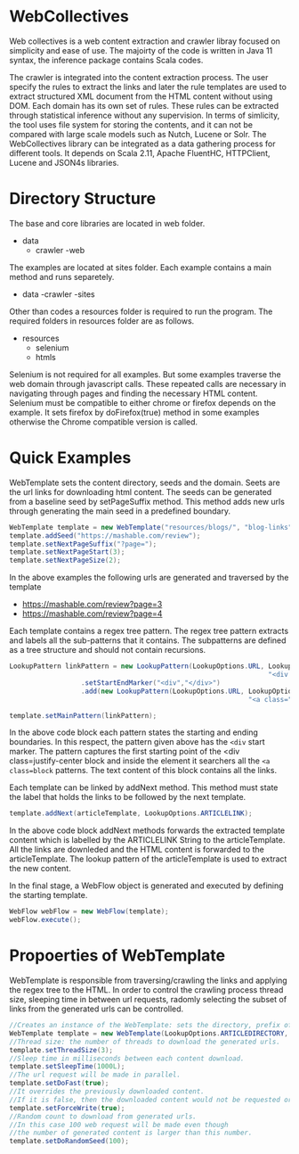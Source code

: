 # WebCollectives

Web collectives is a web content extraction and crawler libray focused on simplicity and ease of use. The majoirty of the code is written in Java 11 syntax, the inference package contains Scala codes.

The crawler is integrated into the content extraction process. The user specify the rules to extract the links and later the rule templates are used to
extract structured XML document from the HTML content without using DOM. Each domain has its own set of rules. These rules can be extracted
through statistical inference without any supervision. In terms of simlicity, the tool uses file system for storing the contents, and 
it can not be compared with large scale models such as Nutch, Lucene or Solr. The WebCollectives library can be integrated as a data gathering process for different tools. It depends on Scala 2.11, Apache FluentHC, HTTPClient, Lucene and JSON4s libraries.   

# Directory Structure

The base and core libraries are located in web folder.

- data
  - crawler
    -web

The examples are located at sites folder. Each example contains a main method and runs separetely. 

- data
  -crawler
    -sites

Other than codes a resources folder is required to run the program. The required folders in resources folder are as follows.

- resources
  - selenium
  - htmls

Selenium is not required for all examples. But some examples traverse the web domain through javascript calls. These repeated calls are necessary in 
navigating through pages and finding the necessary HTML content. Selenium must be compatible to either chrome or firefox depends on the example. It sets  firefox by doFirefox(true) method in some examples otherwise the Chrome compatible version is called. 


# Quick Examples

WebTemplate sets the content directory, seeds and the domain. Seets are the url links for downloading html content. The seeds can be generated from a baseline seed by setPageSuffix method. This method adds new urls through generating the main seed in a predefined boundary.

```java
WebTemplate template = new WebTemplate("resources/blogs/", "blog-links", "mashable.com");
template.addSeed("https://mashable.com/review");
template.setNextPageSuffix("?page=");
template.setNextPageStart(3);
template.setNextPageSize(2);
```

In the above examples the following urls are generated and traversed by the template
- https://mashable.com/review?page=3
- https://mashable.com/review?page=4

Each template contains a regex tree pattern. The regex tree pattern extracts and labels all the sub-patterns that it contains. The subpatterns are defined as a tree structure and should not contain recursions. 

```java
LookupPattern linkPattern = new LookupPattern(LookupOptions.URL, LookupOptions.CONTAINER, 
                                                                 "<div class=\"justify-center(.*?)>","</div>")
                  .setStartEndMarker("<div","</div>")
                  .add(new LookupPattern(LookupOptions.URL, LookupOptions.ARTICLELINK, 
                                                            "<a class="block(.*?)href=\"","\""));

template.setMainPattern(linkPattern);
```
In the above code block each pattern states the starting and ending boundaries. In this respect, the pattern given above has the `<div` start marker. The pattern captures the first starting point of the <div class=justify-center block and inside the element it searchers all the `<a class=block` patterns. The text content of this block contains all the links.     

Each template can be linked by addNext method. This method must state the label that holds the links to be followed by the next template.

```java
template.addNext(articleTemplate, LookupOptions.ARTICLELINK);

```
In the above code block addNext methods forwards the extracted template content which is labelled by the ARTICLELINK String to the articleTemplate. All the links are downleded and the HTML content is forwarded to the articleTemplate. The lookup pattern of the articleTemplate is used to extract the new content.

In the final stage, a WebFlow object is generated and executed by defining the starting template.

```java
WebFlow webFlow = new WebFlow(template);
webFlow.execute();
```

# Propoerties of WebTemplate

WebTemplate is responsible from traversing/crawling the links and applying the regex tree to the HTML. In order to control the crawling process thread size, sleeping time in between url requests, radomly selecting the subset of links from the generated urls can be controlled.

```java
//Creates an instance of the WebTemplate: sets the directory, prefix of downloaded content, and the web domain url.
WebTemplate template = new WebTemplate(LookupOptions.ARTICLEDIRECTORY, "article-text", "mashable.com");
//Thread size: the number of threads to download the generated urls.
template.setThreadSize(3); 
//Sleep time in milliseconds between each content download.
template.setSleepTime(1000L);
//The url request will be made in parallel.
template.setDoFast(true);
//It overrides the previously downloaded content. 
//If it is false, then the downloaded content would not be requested or downloaded again. 
template.setForceWrite(true);
//Random count to download from generated urls.
//In this case 100 web request will be made even though 
//the number of generated content is larger than this number. 
template.setDoRandomSeed(100);
```



    


